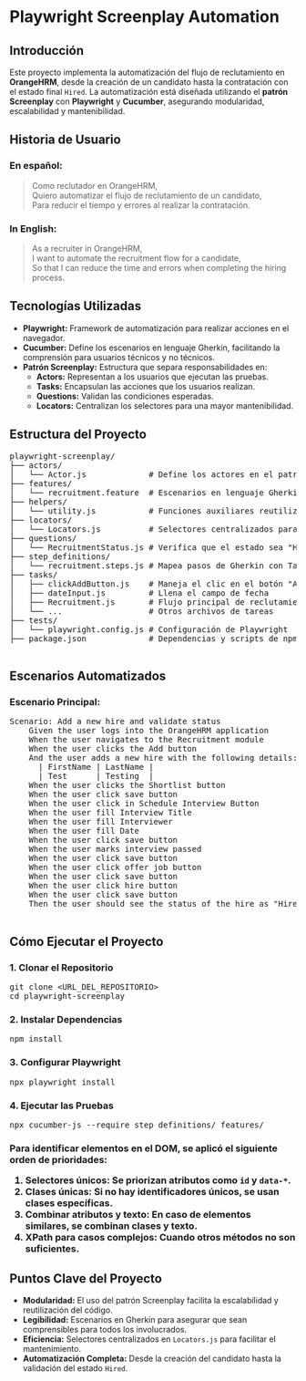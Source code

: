 <!DOCTYPE html>
<html lang="en">
<head>
    <meta charset="UTF-8">
    <meta name="viewport" content="width=device-width, initial-scale=1.0">
</head>
<body>
    <h1>Playwright Screenplay Automation</h1>
    <h2>Introducción</h2>
    <p>
        Este proyecto implementa la automatización del flujo de reclutamiento en 
        <strong>OrangeHRM</strong>, desde la creación de un candidato hasta la contratación 
        con el estado final <code>Hired</code>. La automatización está diseñada utilizando 
        el <strong>patrón Screenplay</strong> con <strong>Playwright</strong> y 
        <strong>Cucumber</strong>, asegurando modularidad, escalabilidad y mantenibilidad.
    </p>
    <h2>Historia de Usuario</h2>
    <h3>En español:</h3>
    <blockquote>
        Como reclutador en OrangeHRM,<br>
        Quiero automatizar el flujo de reclutamiento de un candidato,<br>
        Para reducir el tiempo y errores al realizar la contratación.
    </blockquote>
    <h3>In English:</h3>
    <blockquote>
        As a recruiter in OrangeHRM,<br>
        I want to automate the recruitment flow for a candidate,<br>
        So that I can reduce the time and errors when completing the hiring process.
    </blockquote>
    <h2>Tecnologías Utilizadas</h2>
    <ul>
        <li><strong>Playwright:</strong> Framework de automatización para realizar acciones en el navegador.</li>
        <li><strong>Cucumber:</strong> Define los escenarios en lenguaje Gherkin, facilitando la comprensión para usuarios técnicos y no técnicos.</li>
        <li><strong>Patrón Screenplay:</strong> Estructura que separa responsabilidades en:
            <ul>
                <li><strong>Actors:</strong> Representan a los usuarios que ejecutan las pruebas.</li>
                <li><strong>Tasks:</strong> Encapsulan las acciones que los usuarios realizan.</li>
                <li><strong>Questions:</strong> Validan las condiciones esperadas.</li>
                <li><strong>Locators:</strong> Centralizan los selectores para una mayor mantenibilidad.</li>
            </ul>
        </li>
    </ul>
    <h2>Estructura del Proyecto</h2>
    <pre>
playwright-screenplay/
├── actors/
│   └── Actor.js             # Define los actores en el patrón Screenplay
├── features/
│   └── recruitment.feature  # Escenarios en lenguaje Gherkin
├── helpers/
│   └── utility.js           # Funciones auxiliares reutilizables
├── locators/
│   └── Locators.js          # Selectores centralizados para el DOM
├── questions/
│   └── RecruitmentStatus.js # Verifica que el estado sea "Hired"
├── step_definitions/
│   └── recruitment.steps.js # Mapea pasos de Gherkin con Tasks y Questions
├── tasks/
│   ├── clickAddButton.js    # Maneja el clic en el botón "Add"
│   ├── dateInput.js         # Llena el campo de fecha
│   ├── Recruitment.js       # Flujo principal de reclutamiento
│   └── ...                  # Otros archivos de tareas
├── tests/
│   └── playwright.config.js # Configuración de Playwright
├── package.json             # Dependencias y scripts de npm
    </pre>
    <h2>Escenarios Automatizados</h2>
    <h3>Escenario Principal:</h3>
    <pre>
Scenario: Add a new hire and validate status
    Given the user logs into the OrangeHRM application
    When the user navigates to the Recruitment module
    When the user clicks the Add button
    And the user adds a new hire with the following details:
      | FirstName | LastName |
      | Test      | Testing  |
    When the user clicks the Shortlist button
    When the user click save button
    When the user click in Schedule Interview Button
    When the user fill Interview Title
    When the user fill Interviewer
    When the user fill Date
    When the user click save button
    When the user marks interview passed
    When the user click save button
    When the user click offer job button
    When the user click save button
    When the user click hire button
    When the user click save button
    Then the user should see the status of the hire as "Hired"
    </pre>
    <h2>Cómo Ejecutar el Proyecto</h2>
    <h3>1. Clonar el Repositorio</h3>
    <pre>git clone &lt;URL_DEL_REPOSITORIO&gt;<br>cd playwright-screenplay</pre>
    <h3>2. Instalar Dependencias</h3>
    <pre>npm install</pre>
    <h3>3. Configurar Playwright</h3>
    <pre>npx playwright install</pre>
    <h3>4. Ejecutar las Pruebas</h3>
    <pre>npx cucumber-js --require step_definitions/ features/</pre>
    <h3>
    <p>
        Para identificar elementos en el DOM, se aplicó el siguiente orden de prioridades:
    </p>
    <ol>
        <li><strong>Selectores únicos:</strong> Se priorizan atributos como <code>id</code> y <code>data-*</code>.</li>
        <li><strong>Clases únicas:</strong> Si no hay identificadores únicos, se usan clases específicas.</li>
        <li><strong>Combinar atributos y texto:</strong> En caso de elementos similares, se combinan clases y texto.</li>
        <li><strong>XPath para casos complejos:</strong> Cuando otros métodos no son suficientes.</li>
    </ol>
    <h2>Puntos Clave del Proyecto</h2>
    <ul>
        <li><strong>Modularidad:</strong> El uso del patrón Screenplay facilita la escalabilidad y reutilización del código.</li>
        <li><strong>Legibilidad:</strong> Escenarios en Gherkin para asegurar que sean comprensibles para todos los involucrados.</li>
        <li><strong>Eficiencia:</strong> Selectores centralizados en <code>Locators.js</code> para facilitar el mantenimiento.</li>
        <li><strong>Automatización Completa:</strong> Desde la creación del candidato hasta la validación del estado <code>Hired</code>.</li>
    </ul>
</body>
</html>

